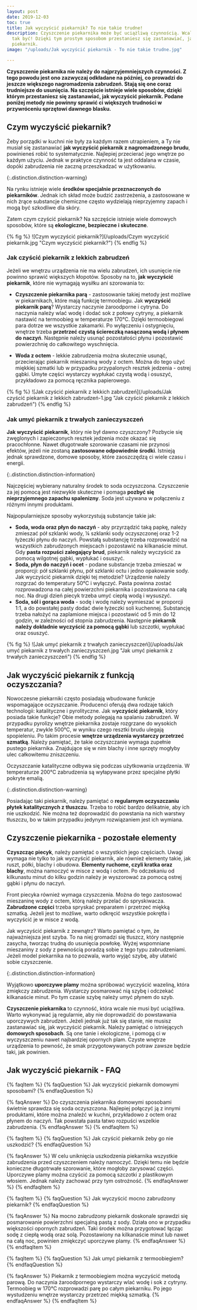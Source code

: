 ```yaml
---
layout: post
date: 2019-12-03
toc: true
title: Jak wyczyścić piekarnik? To nie takie trudne!
description: Czyszczenie piekarnika może być uciążliwą czynnością. Wcale nie musi
  tak być! Dzięki tym prostym sposobom przestaniesz się zastanawiać, jak wyczyścić
  piekarnik.
image: "/uploads/Jak wyczyścić piekarnik - To nie takie trudne.jpg"

---
```

**Czyszczenie piekarnika nie należy do najprzyjemniejszych czynności. Z tego powodu jest ono zazwyczaj odkładane na później, co prowadzi do jeszcze większego nagromadzenia zabrudzeń. Stają się one coraz trudniejsze do usunięcia. Na szczęście istnieje wiele sposobów, dzięki którym przestaniesz się zastanawiać, jak wyczyścić piekarnik. Podane poniżej metody nie powinny sprawić ci większych trudności w przywróceniu sprzętowi dawnego blasku.**

## Czym wyczyścić piekarnik?

Żeby porządki w kuchni nie były za każdym razem utrapieniem, a Ty nie musiał się zastanawiać **jak wyczyścić piekarnik z nagromadzonego brudu**, powinieneś robić to systematycznie. Najlepiej przecierać jego wnętrze po każdym użyciu. Jednak w praktyce czynność ta jest oddalana w czasie, dopóki zabrudzenia nie zaczną przeszkadzać w użytkowaniu.

{:.distinction.distinction-warning}

Na rynku istnieje wiele **środków specjalnie przeznaczonych do piekarników**. Jednak ich skład może budzić zastrzeżenia, a zastosowane w nich żrące substancje chemiczne często wydzielają nieprzyjemny zapach i mogą być szkodliwe dla skóry.

Zatem czym czyścić piekarnik? Na szczęście istnieje wiele domowych sposobów, które są **ekologiczne, bezpieczne i skuteczne**.

{% fig %}
![Czym wyczyścić piekarnik?](/uploads/Czym wyczyścić piekarnik.jpg "Czym wyczyścić piekarnik?")
{% endfig %}

### Jak czyścić piekarnik z lekkich zabrudzeń

Jeżeli we wnętrzu urządzenia nie ma wielu zabrudzeń, ich usunięcie nie powinno sprawić większych kłopotów. Sposoby na to, **jak wyczyścić piekarnik**, które nie wymagają wysiłku ani szorowania to:

* **Czyszczenie piekarnika parą** - zastosowanie takiej metody jest możliwe w piekarnikach, które mają funkcję termoobiegu. Jak **wyczyścić piekarnik parą**? Wystarczy naczynie żaroodporne i cytryna. Do naczynia należy wlać wodę i dodać sok z połowy cytryny, a piekarnik nastawić na termoobieg w temperaturze 170°C. Dzięki termoobiegowi para dotrze we wszystkie zakamarki. Po wyłączeniu i ostygnięciu, wnętrze trzeba **przetrzeć czystą ściereczką nasączoną wodą i płynem do naczyń**. Następnie należy usunąć pozostałości płynu i pozostawić powierzchnię do całkowitego wyschnięcia.


* **Woda z octem** - lekkie zabrudzenia można skutecznie usunąć, przecierając piekarnik mieszaniną wody z octem. Można do tego użyć miękkiej szmatki lub w przypadku przypalonych resztek jedzenia - ostrej gąbki. Umyte części wystarczy wypłukać czystą wodą i osuszyć, przykładowo za pomocą ręcznika papierowego.

{% fig %}
![Jak czyścić piekarnik z lekkich zabrudzeń](/uploads/Jak czyścić piekarnik z lekkich zabrudzeń-1.jpg "Jak czyścić piekarnik z lekkich zabrudzeń")
{% endfig %}

### Jak umyć piekarnik z trwałych zanieczyszczeń

**Jak wyczyścić piekarnik**, który nie był dawno czyszczony? Pozbycie się zwęglonych i zapieczonych resztek jedzenia może okazać się pracochłonne. Nawet długotrwałe szorowanie czasami nie przynosi efektów, jeżeli nie zostaną **zastosowane odpowiednie środki**. Istnieją jednak sprawdzone, domowe sposoby, które zaoszczędzą ci wiele czasu i energii.

{:.distinction.distinction-information}

Najczęściej wybierany naturalny środek to soda oczyszczona. Czyszczenie za jej pomocą jest niezwykle skuteczne i pomaga **pozbyć się nieprzyjemnego zapachu spalenizny**. Soda jest używana w połączeniu z różnymi innymi produktami.

Najpopularniejsze sposoby wykorzystują substancje takie jak:

* **Soda, woda oraz płyn do naczyń** - aby przyrządzić taką papkę, należy zmieszać pół szklanki wody, ¼ szklanki sody oczyszczonej oraz 1-2 łyżeczki płynu do naczyń. Powstałą substancję trzeba rozprowadzić na wszystkich zabrudzonych miejscach i pozostawić na kilkanaście minut. Gdy **pasta rozpuści zalegający brud**, piekarnik należy wyczyścić za pomocą wilgotnej gąbki, wypłukać i osuszyć.
* **Soda, płyn do naczyń i ocet** - podane substancje trzeba zmieszać w proporcji: pół szklanki płynu, pół szklanki octu i jedno opakowanie sody. Jak wyczyścić piekarnik dzięki tej metodzie? Urządzenie należy rozgrzać do temperatury 50°C i wyłączyć. Pasta powinna zostać rozprowadzona na całej powierzchni piekarnika i pozostawiona na całą noc. Na drugi dzień piecyk trzeba umyć ciepłą wodą i wysuszyć.
* **Soda, sól i gorąca woda** - sodę i wodę należy wymieszać w proporcji 1:1, a do powstałej pasty dodać dwie łyżeczki soli kuchennej. Substancję trzeba nałożyć na zaplamione miejsca i pozostawić od 5 min do 12 godzin, w zależności od stopnia zabrudzenia. Następnie **piekarnik należy dokładnie wyczyścić za pomocą gąbki** lub szczotki, wypłukać oraz osuszyć.

{% fig %}
![Jak umyć piekarnik z trwałych zanieczyszczeń](/uploads/Jak umyć piekarnik z trwałych zanieczyszczeń.jpg "Jak umyć piekarnik z trwałych zanieczyszczeń")
{% endfig %}

## Jak wyczyścić piekarnik z funkcją oczyszczania?

Nowoczesne piekarniki często posiadają wbudowane funkcje wspomagające oczyszczanie. Producenci oferują dwa rodzaje takich technologii: katalityczne i pyrolityczne. Jak w**yczyścić piekarnik**, który posiada takie funkcje? Obie metody polegają na spalaniu zabrudzeń. W przypadku pyrolizy wnętrze piekarnika zostaje rozgrzane do wysokich temperatur, zwykle 500°C, w wyniku czego resztki brudu ulegają spopieleniu. Po takim procesie **wnętrze urządzenia wystarczy przetrzeć szmatką**. Należy pamiętać, że takie oczyszczanie wymaga zupełnie pustego piekarnika. Znajdujące się w nim blachy i inne sprzęty mogłyby ulec całkowitemu zniszczeniu.

Oczyszczanie katalityczne odbywa się podczas użytkowania urządzenia. W temperaturze 200°C zabrudzenia są wyłapywane przez specjalne płytki pokryte emalią.

{:.distinction.distinction-warning}

Posiadając taki piekarnik, należy pamiętać o **regularnym oczyszczaniu płytek katalitycznych z tłuszczu**. Trzeba to robić bardzo delikatnie, aby ich nie uszkodzić. Nie można też doprowadzić do powstania na nich warstwy tłuszczu, bo w takim przypadku jedynym rozwiązaniem jest ich wymiana.

## Czyszczenie piekarnika - pozostałe elementy

**Czyszcząc piecyk**, należy pamiętać o wszystkich jego częściach. Uwagi wymaga nie tylko to jak wyczyścić piekarnik, ale również elementy takie, jak ruszt, półki, blachy i obudowa. **Elementy ruchome, czyli kratka oraz blachy**, można namoczyć w misce z wodą i octem. Po odczekaniu od kilkunastu minut do kilku godzin należy je wyszorować za pomocą ostrej gąbki i płynu do naczyń.

Front piecyka również wymaga czyszczenia. Można do tego zastosować mieszaninę wody z octem, którą należy przelać do spryskiwacza. **Zabrudzone części** trzeba spryskać preparatem i przetrzeć miękką szmatką. Jeżeli jest to możliwe, warto odkręcić wszystkie pokrętła i wyczyścić je w misce z wodą.

Jak wyczyścić piekarnik z zewnątrz? Warto pamiętać o tym, że najważniejsza jest szyba. To na niej gromadzi się tłuszcz, który następnie zasycha, tworząc trudną do usunięcia powłokę. Wyżej wspomniane mieszaniny z sody z pewnością poradzą sobie z tego typu zabrudzeniami. Jeżeli model piekarnika na to pozwala, warto wyjąć szybę, aby ułatwić sobie czyszczenie.

{:.distinction.distinction-information}

Wyjątkowo **uporczywe plamy** można spróbować wyczyścić wazeliną, która zmiękczy zabrudzenia. Wystarczy posmarować nią szybę i odczekać kilkanaście minut. Po tym czasie szybę należy umyć płynem do szyb.

**Czyszczenie piekarnika** to czynność, która wcale nie musi być uciążliwa. Warto wykonywać ją regularnie, aby nie doprowadzić do powstawania uporczywych zabrudzeń. Jeżeli jednak już tak się stanie, nie musisz zastanawiać się, jak wyczyścić piekarnik. Należy pamiętać o istniejących **domowych sposobach**. Są one tanie i ekologiczne, i pomogą ci w wyczyszczeniu nawet najbardziej opornych plam. Czyste wnętrze urządzenia to pewność, że smak przygotowywanych potraw zawsze będzie taki, jak powinien.

## Jak wyczyścić piekarnik - FAQ

{% faqItem %}
{% faqQuestion %}
Jak wyczyścić piekarnik domowymi sposobami?
{% endfaqQuestion %}

{% faqAnswer %}
Do czyszczenia piekarnika domowymi sposobami świetnie sprawdza się soda oczyszczona. Najlepiej połączyć ją z innymi produktami, które można znaleźć w kuchni, przykładowo z octem oraz płynem do naczyń. Tak powstała pasta łatwo rozpuści wszelkie zabrudzenia.
{% endfaqAnswer %}
{% endfaqItem %}

{% faqItem %}
{% faqQuestion %}
Jak czyścić piekarnik żeby go nie uszkodzić?
{% endfaqQuestion %}

{% faqAnswer %}
W celu uniknięcia uszkodzenia piekarnika wszystkie zabrudzenia przed czyszczeniem należy namoczyć. Dzięki temu nie będzie konieczne długotrwałe szorowanie, które mogłoby zarysować części. Uporczywe plamy można czyścić za pomocą szczotki z plastikowym włosiem. Jednak należy zachować przy tym ostrożność.
{% endfaqAnswer %}
{% endfaqItem %}

{% faqItem %}
{% faqQuestion %}
Jak wyczyścić mocno zabrudzony piekarnik?
{% endfaqQuestion %}

{% faqAnswer %}
Na mocno zabrudzony piekarnik doskonale sprawdzi się posmarowanie powierzchni specjalną pastą z sody. Działa ono w przypadku większości opornych zabrudzeń. Taki środek można przygotować łącząc sodę z ciepłą wodą oraz solą. Pozostawiony na kilkanaście minut lub nawet na całą noc, powinien zmiękczyć uporczywe plamy.
{% endfaqAnswer %}
{% endfaqItem %}

{% faqItem %}
{% faqQuestion %}
Jak umyć piekarnik z termoobiegiem?
{% endfaqQuestion %}

{% faqAnswer %}
Piekarnik z termoobiegiem można wyczyścić metodą parową. Do naczynia żaroodpornego wystarczy wlać wodę i sok z cytryny. Termoobieg w 170°C rozprowadzi parę po całym piekarniku. Po jego wystudzeniu wnętrze wystarczy przetrzeć miękką szmatką.
{% endfaqAnswer %}
{% endfaqItem %}

